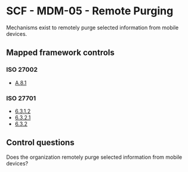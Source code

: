 # SCF - MDM-05 - Remote Purging
Mechanisms exist to remotely purge selected information from mobile devices. 
## Mapped framework controls
### ISO 27002
- [A.8.1](../iso27002/a-8.md#a81)
  
### ISO 27701
- [6.3.1.2](../iso27701/6312.md)
- [6.3.2.1](../iso27701/6321.md)
- [6.3.2](../iso27701/632.md)
  
## Control questions
Does the organization remotely purge selected information from mobile devices? 
  